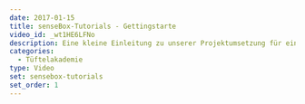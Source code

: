 ```yaml
---
date: 2017-01-15
title: senseBox-Tutorials - Gettingstarte
video_id: _wt1HE6LFNo
description: Eine kleine Einleitung zu unserer Projektumsetzung für ein Gehäuse aus Alltagsgegenständen - für alle, die es ganz genau wissen wollen.
categories:
  - Tüftelakademie
type: Video
set: sensebox-tutorials
set_order: 1
---
```

